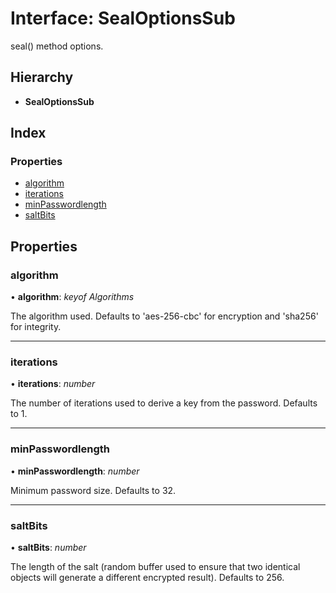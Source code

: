 
# Interface: SealOptionsSub

seal() method options.

## Hierarchy

* **SealOptionsSub**

## Index

### Properties

* [algorithm](_iron_5_1_4_index_d_.sealoptionssub.md#algorithm)
* [iterations](_iron_5_1_4_index_d_.sealoptionssub.md#iterations)
* [minPasswordlength](_iron_5_1_4_index_d_.sealoptionssub.md#minpasswordlength)
* [saltBits](_iron_5_1_4_index_d_.sealoptionssub.md#saltbits)

## Properties

###  algorithm

• **algorithm**: *keyof Algorithms*

The algorithm used. Defaults to 'aes-256-cbc' for encryption and 'sha256' for integrity.

___

###  iterations

• **iterations**: *number*

The number of iterations used to derive a key from the password. Defaults to 1.

___

###  minPasswordlength

• **minPasswordlength**: *number*

Minimum password size. Defaults to 32.

___

###  saltBits

• **saltBits**: *number*

The length of the salt (random buffer used to ensure that two identical objects will generate a different encrypted result). Defaults to 256.
